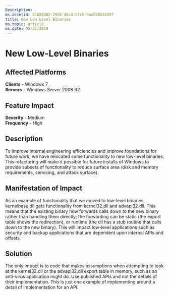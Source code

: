 ```yaml
---
Description: .
ms.assetid: 8c883462-29d8-46c4-b1c6-3ae8b8d3b397
title: New Low-Level Binaries
ms.topic: article
ms.date: 05/31/2018
---
```


# New Low-Level Binaries

## Affected Platforms

**Clients** - Windows 7  
**Servers** - Windows Server 2008 R2  









## Feature Impact

**Severity** - Medium  
**Frequency** - High  











## Description

To improve internal engineering efficiencies and improve foundations for future work, we have relocated some functionality to new low-level binaries. This refactoring will make it possible for future installs of Windows to provide subsets of functionality to reduce surface area (disk and memory requirements, servicing, and attack surface).

## Manifestation of Impact

As an example of functionality that we moved to low-level binaries, kernelbase.dll gets functionality from kernel32.dll and advapi32.dll. This means that the existing binary now forwards calls down to the new binary rather than handling them directly; the forwarding can be static (the export table shows the redirection), or runtime (the dll has a stub routine that calls down to the new binary). This will impact low-level applications such as security and backup applications that are dependent upon internal APIs and offsets.

## Solution

The only impact is to code that makes assumptions when attempting to look at the kernel32.dll or the advapi32.dll export table in memory, such as an anti-virus application might do. Use published APIs and not the details of their implementation. This is just one example of implementing around a detail of implementation for an API.

 

 



